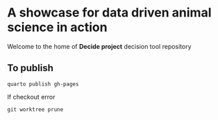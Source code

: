 # A showcase for data driven animal science in action

Welcome to the home of **Decide project** decision tool repository

## To publish

```         
quarto publish gh-pages
```

If checkout error

```         
git worktree prune
```
